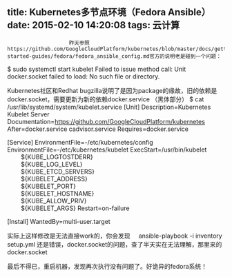 title: Kubernetes多节点环境（Fedora Ansible）
date: 2015-02-10 14:20:08
tags: 云计算
---


						昨天参照 https://github.com/GoogleCloudPlatform/kubernetes/blob/master/docs/getting-started-guides/fedora/fedora_ansible_config.md官方的说明老是碰到一个问题：

$ sudo systemctl start kubelet
Failed to issue method call: Unit docker.socket failed to load: No such file or directory.

Kubernetes社区和Redhat bugzilla说明了是因为package的缘故，旧的依赖是docker.socket，需要更新为新的依赖docker.service （黑体部分）
$ cat /usr/lib/systemd/system/kubelet.service
[Unit]
Description=Kubernetes Kubelet Server
Documentation=https://github.com/GoogleCloudPlatform/kubernetes
After=docker.service cadvisor.service
Requires=docker.service

[Service]
EnvironmentFile=-/etc/kubernetes/config
EnvironmentFile=-/etc/kubernetes/kubelet
ExecStart=/usr/bin/kubelet \
        ${KUBE_LOGTOSTDERR} \
        ${KUBE_LOG_LEVEL} \
        ${KUBE_ETCD_SERVERS} \
        ${KUBELET_ADDRESS} \
        ${KUBELET_PORT} \
        ${KUBELET_HOSTNAME} \
        ${KUBE_ALLOW_PRIV} \
        ${KUBELET_ARGS}
Restart=on-failure

[Install]
WantedBy=multi-user.target

实际上这样修改是无法直接work的，你会发现
    ansible-playbook -i inventory setup.yml
还是错误，docker.socket的问题，查了半天实在无法理解，那里来的docker.socket

最后不得已，重启机器，发现再次执行没有问题了。好诡异的fedora系统！


                                   